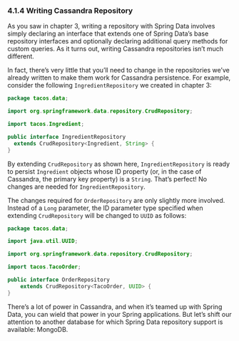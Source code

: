 ### 4.1.4 Writing Cassandra Repository

As you saw in chapter 3, writing a repository with Spring Data involves simply declaring an interface that extends one of Spring Data’s base repository interfaces and optionally declaring additional query methods for custom queries. As it turns out, writing Cassandra repositories isn’t much different.

In fact, there’s very little that you’ll need to change in the repositories we’ve already written to make them work for Cassandra persistence. For example, consider the following `IngredientRepository` we created in chapter 3:


```java
package tacos.data;

import org.springframework.data.repository.CrudRepository;

import tacos.Ingredient;

public interface IngredientRepository
  extends CrudRepository<Ingredient, String> {
}

```

By extending `CrudRepository` as shown here, `IngredientRepository` is ready to persist `Ingredient` objects whose ID property (or, in the case of Cassandra, the primary key property) is a `String`. That’s perfect! No changes are needed for `IngredientRepository`.

The changes required for `OrderRepository` are only slightly more involved. Instead of a `Long` parameter, the ID parameter type specified when extending `CrudRepository` will be changed to `UUID` as follows:

```java
package tacos.data;

import java.util.UUID;

import org.springframework.data.repository.CrudRepository;

import tacos.TacoOrder;

public interface OrderRepository
    extends CrudRepository<TacoOrder, UUID> {
}
```

There’s a lot of power in Cassandra, and when it’s teamed up with Spring Data, you can wield that power in your Spring applications. But let’s shift our attention to another database for which Spring Data repository support is available: MongoDB.


